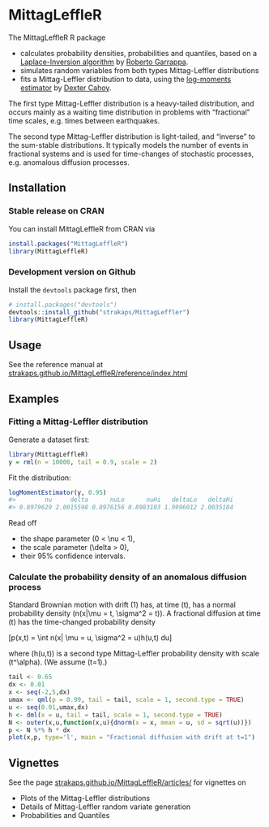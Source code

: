 
# MittagLeffleR

The MittagLeffleR R package

  - calculates probability densities, probabilities and quantiles, based
    on a  
    [Laplace-Inversion
    algorithm](https://au.mathworks.com/matlabcentral/fileexchange/48154-the-mittag-leffler-function)
    by [Roberto Garrappa](https://twitter.com/rgarrappa).
  - simulates random variables from both types Mittag-Leffler
    distributions
  - fits a Mittag-Leffler distribution to data, using the [log-moments
    estimator](http://doi.org/10.1080/03610918.2011.640094) by [Dexter
    Cahoy](https://www.uhd.edu/academics/sciences/mathematics-statistics/Pages/bio-cahoyd.aspx).

The first type Mittag-Leffler distribution is a heavy-tailed
distribution, and occurs mainly as a waiting time distribution in
problems with “fractional” time scales, e.g. times between earthquakes.

The second type Mittag-Leffler distribution is light-tailed, and
“inverse” to the sum-stable distributions. It typically models the
number of events in fractional systems and is used for time-changes of
stochastic processes, e.g. anomalous diffusion processes.

## Installation

### Stable release on CRAN

You can install MittagLeffleR from CRAN via

``` r
install.packages("MittagLeffleR")
library(MittagLeffleR)
```

### Development version on Github

Install the `devtools` package first, then

``` r
# install.packages("devtools")
devtools::install_github("strakaps/MittagLeffler")
library(MittagLeffleR)
```

## Usage

See the reference manual at
[strakaps.github.io/MittagLeffleR/reference/index.html](https://strakaps.github.io/MittagLeffleR/reference/index.html)

## Examples

### Fitting a Mittag-Leffler distribution

Generate a dataset first:

``` r
library(MittagLeffleR)
y = rml(n = 10000, tail = 0.9, scale = 2)
```

Fit the distribution:

``` r
logMomentEstimator(y, 0.95)
#>        nu     delta      nuLo      nuHi   deltaLo   deltaHi 
#> 0.8979629 2.0015598 0.8976156 0.8983103 1.9996012 2.0035184
```

Read off

  - the shape parameter \(0 < \nu < 1\),
  - the scale parameter \(\delta > 0\),
  - their 95% confidence intervals.

### Calculate the probability density of an anomalous diffusion process

Standard Brownian motion with drift \(1\) has, at time \(t\), has a
normal probability density \(n(x|\mu = t, \sigma^2 = t)\). A fractional
diffusion at time \(t\) has the time-changed probability density

\[p(x,t) = \int n(x| \mu = u, \sigma^2 = u)h(u,t) du\]

where \(h(u,t)\) is a second type Mittag-Leffler probability density
with scale \(t^\alpha\). (We assume \(t=1\).)

``` r
tail <- 0.65
dx <- 0.01
x <- seq(-2,5,dx)
umax <- qml(p = 0.99, tail = tail, scale = 1, second.type = TRUE)
u <- seq(0.01,umax,dx)
h <- dml(x = u, tail = tail, scale = 1, second.type = TRUE)
N <- outer(x,u,function(x,u){dnorm(x = x, mean = u, sd = sqrt(u))})
p <- N %*% h * dx
plot(x,p, type='l', main = "Fractional diffusion with drift at t=1")
```

## Vignettes

See the page
[strakaps.github.io/MittagLeffleR/articles/](https://strakaps.github.io/MittagLeffleR/articles/)
for vignettes on

  - Plots of the Mittag-Leffler distributions
  - Details of Mittag-Leffler random variate generation
  - Probabilities and Quantiles

